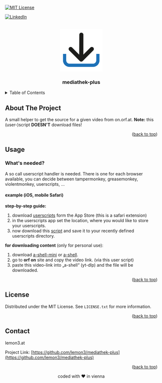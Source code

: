<a name="readme-top"></a>

<!-- PROJECT SHIELDS -->
[![MIT License][license-shield]][license-url]


[![LinkedIn][linkedin-shield]][linkedin-url]

<!-- PROJECT LOGO -->
<br />
<div align="center">
  <a href="https://github.com/lemon3/mediathek-plus">
    <img src="https://raw.githubusercontent.com/lemon3/mediathek-plus/main/_assets/dl.svg" alt="Logo" width="140" height="auto">
  </a>
  <h3 align="center">mediathek-plus</h3>
</div>

<!-- TABLE OF CONTENTS -->
<details>
  <summary>Table of Contents</summary>
  <ol>
    <li>
      <a href="#about-the-project">About The Project</a>
    </li>
    <li>
      <a href="#usage">Usage</a>
    </li>
    <li>
      <a href="#contact">Contact</a>
    </li>
  </ol>
</details>

<!-- ABOUT THE PROJECT -->
## About The Project

A small helper to get the source for a given video from on.orf.at.
**Note:** this (user-)script **DOESN'T** download files!

<p align="right">(<a href="#readme-top">back to top</a>)</p>

<!-- USAGE EXAMPLES -->
## Usage
### What's needed?
A so call userscript handler is needed.
There is one for each browser available, you can decide between tampermonkey, greasemonkey, violentmonkey, userscripts, ...

#### example (iOS, mobile Safari)
**step-by-step guide:**
1) download [userscripts](https://apps.apple.com/us/app/userscripts/id1463298887) form the App Store (this is a safari extension)
2) in the userscripts app set the location, where you would like to store your userscripts.
3) now download this [script](https://raw.githubusercontent.com/lemon3/mediathek-plus/main/dist/mediathek-plus.user.js) and save it to your recently defined userscripts directory.

**for downloading content** (only for personal use):
1) download [a-shell-mini](https://apps.apple.com/at/app/a-shell-mini/id1543537943) or [a-shell](https://apps.apple.com/at/app/a-shell/id1473805438).
2) go to **orf on** site and copy the video link. (via this user script)
3) paste this video-link into „a-shell“ (yt-dlp) and the file will be downloaded.

<p align="right">(<a href="#readme-top">back to top</a>)</p>

<!-- LICENSE -->
## License
Distributed under the MIT License. See `LICENSE.txt` for more information.

<p align="right">(<a href="#readme-top">back to top</a>)</p>

<!-- CONTACT -->
## Contact
lemon3.at

Project Link: [https://github.com/lemon3/mediathek-plus](https://github.com/lemon3/mediathek-plus)
<p align="right">(<a href="#readme-top">back to top</a>)</p>

<div align="center">coded with ❤ in vienna</div>


<!-- MARKDOWN LINKS & IMAGES -->
[license-shield]: https://img.shields.io/github/license/lemon3/birthdaypicker?style=for-the-badge
[license-url]: https://raw.githubusercontent.com/lemon3/mediathek-plus/main/LICENSE

[linkedin-shield]: https://img.shields.io/badge/-LinkedIn-black.svg?style=for-the-badge&logo=linkedin&colorB=555
[linkedin-url]: https://www.linkedin.com/in/wolfgangjungmayer/
